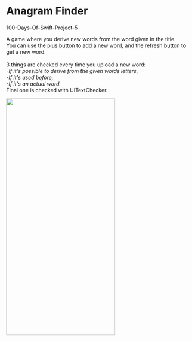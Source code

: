 # Anagram Finder
100-Days-Of-Swift-Project-5

A game where you derive new words from the word given in the title. <br />
You can use the plus button to add a new word, and the refresh button to get a new word. <br /> <br />
3 things are checked every time you upload a new word: <br />
_-If it's possible to derive from the given words letters, <br />_
_-If it's used before, <br />_
_-If it's an actual word. <br />_
Final one is checked with UITextChecker. <br />

<img src="https://user-images.githubusercontent.com/83502600/174064094-23f39a48-409c-4b02-9a39-c07ea2db9edf.png" width="292" height="633">
